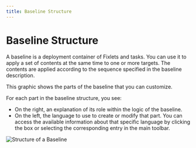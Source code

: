 ```yaml
---
title: Baseline Structure
---
```


# Baseline Structure

A baseline is a deployment container of Fixlets and tasks. You can use it to apply a set of contents at the same time to one or more targets. The contents are applied according to the sequence specified in the baseline description.

This graphic shows the parts of the baseline that you can customize.

For each part in the baseline structure, you see:
* On the right, an explanation of its role within the logic of the baseline.
* On the left, the language to use to create or modify that part. You can access the available information about that specific language by clicking the box or selecting the corresponding entry in the main toolbar.

![Structure of a Baseline](/static/img/baseline-structure.png "Structure of a Baseline")
